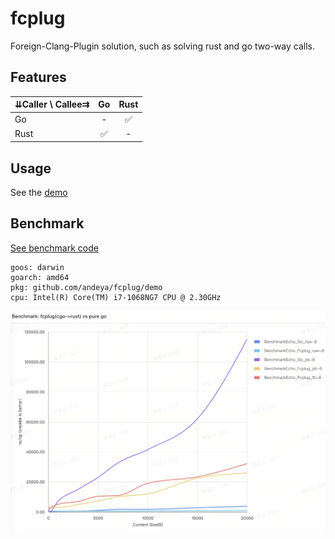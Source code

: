 # fcplug

Foreign-Clang-Plugin solution, such as solving rust and go two-way calls.

## Features

| ⇊Caller \ Callee⇉ |  Go  | Rust |
|-------------------|:----:|:----:|
| Go                |  -   |  ✅   |
| Rust              |  ✅ |  -   |

## Usage

See the [demo](https://github.com/andeya/fcplug/raw/HEAD/demo)

## Benchmark

[See benchmark code](https://github.com/andeya/fcplug/raw/HEAD/demo/main_test.go)

```text
goos: darwin
goarch: amd64
pkg: github.com/andeya/fcplug/demo
cpu: Intel(R) Core(TM) i7-1068NG7 CPU @ 2.30GHz
```

![Benchmark: fcplug(cgo->rust) vs pure go](https://github.com/andeya/fcplug/raw/HEAD/doc/benchmark.png)
